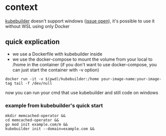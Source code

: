 # context

[kubebuilder](https://book.kubebuilder.io) doesn't support windows ([issue open](https://github.com/kubernetes-sigs/kubebuilder/issues/2940)), it's possible to use it without WSL using only Docker

## quick explication

- we use a Dockerfile with kubebuilder inside
- we use the docker-compose to mount the volume from your local to /home in the container (if you don't want to use docker-compose, you can just start the container with -v option)

```
docker run -it -v $(pwd)/kubebuilder:/home your-image-name:your-image-tag tail -f /dev/null
```

now you can run your cmd that use kubebuilder and still code on windows
### example from kubebuilder's quick start

```
mkdir memcached-operator &&
cd memcached-operator &&
go mod init example.com/m &&
kubebuilder init --domain=example.com &&
```